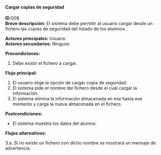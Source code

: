 #### Cargar copias de seguridad
**ID**:008  
**Breve descripción:**
El sistema debe permitir al usuario cargar  desde un fichero las copias de seguridad del listado de los alumnos.

**Actores principales:** Usuario  
**Actores secundarios:** Ninguno

**Precondiciones:**

1. Debe existir el fichero a cargar.

**Flujo principal:**

1. El usuario elige la opción de cargar copia de seguridad.
2. El sistema pide el nombre del fichero desde el cual cargar la información.
3. El sistema elimina la información almacenada en ese hasta ese momento y carga la nueva almacenada en el fichero.

**Postcondiciones:**

* El sistema muestra los datos del alumno.

**Flujos alternativos:**

3.a. Si no existe un fichero con dicho nombre se mostrará un mensaje de advertencia.